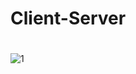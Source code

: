 # Client-Server

#
![1](https://user-images.githubusercontent.com/59601482/129095406-eae0f8b1-c722-4305-bc74-850c4ef296fc.jpg)
